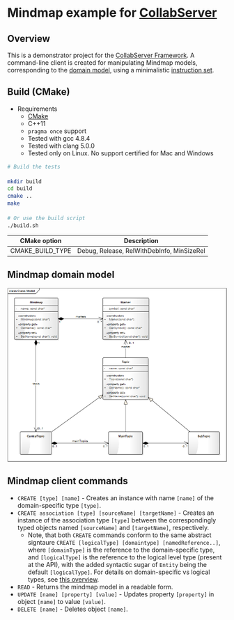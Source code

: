 # Mindmap example for [CollabServer](https://github.com/collabserver/)

## Overview

This is a demonstrator project for the [CollabServer Framework](https://github.com/collabserver/). A command-line client is created for manipulating Mindmap models, corresponding to the [domain model](https://github.com/david-istvan/collabserver-example-mindmap/blob/main/README.md#mindmap-domain-model), using a minimalistic [instruction set](https://github.com/david-istvan/collabserver-example-mindmap/blob/main/README.md#mindmap-client-commands).


## Build (CMake)


- Requirements
  - [CMake](https://cmake.org/)
  - C++11
  - `pragma once` support
  - Tested with gcc 4.8.4
  - Tested with clang 5.0.0
  - Tested only on Linux. No support certified for Mac and Windows

```bash
# Build the tests

mkdir build
cd build
cmake ..
make

# Or use the build script
./build.sh
```

| CMake option | Description |
| --- | --- |
| CMAKE_BUILD_TYPE | Debug, Release, RelWithDebInfo, MinSizeRel |


## Mindmap domain model

![EA mindmap model](model/domainmodel.png)

## Mindmap client commands

* ```CREATE [type] [name]``` - Creates an instance with name ```[name]``` of the domain-specific type ```[type]```.
* ```CREATE association [type] [sourceName] [targetName]``` - Creates an instance of the association type ```[type]``` between the correspondingly typed objects named ```[sourceName]``` and ```[targetName]```, respectively.
   *  Note, that both ```CREATE``` commands conform to the same abstract signtaure ```CREATE [logicalType] [domaintype] [namedReference..]```, where ```[domainType]``` is the reference to the domain-specific type, and ```[logicalType]``` is the reference to the logical level type (present at the API), with the added syntactic sugar of ```Entity``` being the default ```[logicalType]```. For details on domain-specific vs logical types, see [this overview](https://raw.githubusercontent.com/david-istvan/collabserver-example-mindmap/main/model/mapping.png).
* ```READ``` - Returns the mindmap model in a readable form.
* ```UPDATE [name] [property] [value]``` - Updates property ```[property]``` in object ```[name]``` to value ```[value]```.
* ```DELETE [name]``` - Deletes object ```[name]```.
